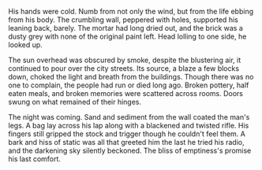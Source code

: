 His hands were cold. Numb from not only the wind, but from the life
ebbing from his body. The crumbling wall, peppered with holes, supported
his leaning back, barely. The mortar had long dried out, and the brick
was a dusty grey with none of the original paint left. Head lolling to
one side, he looked up.

The sun overhead was obscured by smoke, despite the blustering air, it
continued to pour over the city streets. Its source, a blaze a few
blocks down, choked the light and breath from the buildings. Though
there was no one to complain, the people had run or died long ago.
Broken pottery, half eaten meals, and broken memories were scattered
across rooms. Doors swung on what remained of their hinges.

The night was coming. Sand and sediment from the wall coated the man's
legs. A bag lay across his lap along with a blackened and twisted rifle.
His fingers still gripped the stock and trigger though he couldn't feel
them. A bark and hiss of static was all that greeted him the last he
tried his radio, and the darkening sky silently beckoned. The bliss of
emptiness's promise his last comfort.
